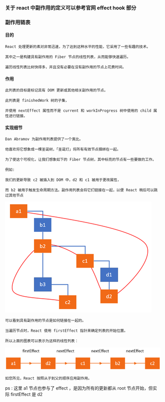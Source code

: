 ### 关于 react 中副作用的定义可以参考官网 effect hook 部分

### 副作用链表

#### 目的

```
React 处理更新的素对非常迅速，为了达到这种水平的性能，它采用了一些有趣的技术。

其中之一是构建具有副作用的 Fiber 节点的线性列表，从而能够快速遍历。

遍历线性列表比树快得多，并且没有必要在没有副作用的节点上花费时间。
```

#### 作用

```
此列表的目标是标记具有 DOM 更新或其他相关副作用的节点。

此列表是 finishedWork 树的子集，

并使用 nextEffect 属性而不是 current 和 workInProgress 树中使用的 child 属性进行链接。
```

#### 实现细节

```
Dan Abramov 为副作用列表提供了一个类比。

他喜欢将它想象成一棵圣诞树，「圣诞灯」将所有有效节点捆绑在一起。

为了使这个可视化，让我们想象如下的 Fiber 节点树，其中标亮的节点有一些要做的工作。

例如:

我们的更新导致 c2 被插入到 DOM 中，d2 和 c1 被用于更改属性，

而 b2 被用于触发生命周期方法。副作用列表会将它们链接在一起，以便 React 稍后可以跳过其他节点
```

<img src="https://github.com/HanLess/react-analysis/blob/master/img/1677442376f89dbb.jpg" />

```
可以看到具有副作用的节点是如何链接在一起的。

当遍历节点时，React 使用 firstEffect 指针来确定列表的开始位置。

所以上面的图表可以表示为这样的线性列表：
```

<img src="https://github.com/HanLess/react-analysis/blob/master/img/1677442376f5ec51.jpg" />

```
如您所见，React 按照从子到父的顺序应用副作用。
```

ps : 这里 a1 节点也参与了 effect ，是因为所有的更新都从 root 节点开始，但实际 firstEffect 是 d2


